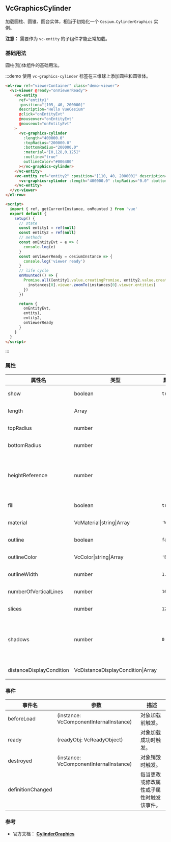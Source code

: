 ## VcGraphicsCylinder

加载圆柱、圆锥、圆台实体，相当于初始化一个 `Cesium.CylinderGraphics` 实例。

**注意：** 需要作为 `vc-entity` 的子组件才能正常加载。

### 基础用法

圆柱(锥)体组件的基础用法。

:::demo 使用 `vc-graphics-cylinder` 标签在三维球上添加圆柱和圆锥体。

```html
<el-row ref="viewerContainer" class="demo-viewer">
  <vc-viewer @ready="onViewerReady">
    <vc-entity
      ref="entity1"
      :position="[105, 40, 200000]"
      description="Hello VueCesium"
      @click="onEntityEvt"
      @mouseover="onEntityEvt"
      @mouseout="onEntityEvt"
    >
      <vc-graphics-cylinder
        :length="400000.0"
        :topRadius="200000.0"
        :bottomRadius="200000.0"
        :material="[0,128,0,125]"
        :outline="true"
        outlineColor="#006400"
      ></vc-graphics-cylinder>
    </vc-entity>
    <vc-entity ref="entity2" :position="[110, 40, 200000]" description="Hello VueCesium">
      <vc-graphics-cylinder :length="400000.0" :topRadius="0.0" :bottomRadius="200000.0" material="RED"></vc-graphics-cylinder>
    </vc-entity>
  </vc-viewer>
</el-row>

<script>
  import { ref, getCurrentInstance, onMounted } from 'vue'
  export default {
    setup() {
      // state
      const entity1 = ref(null)
      const entity2 = ref(null)
      // methods
      const onEntityEvt = e => {
        console.log(e)
      }
      const onViewerReady = cesiumInstance => {
        console.log('viewer ready')
      }
      // life cycle
      onMounted(() => {
        Promise.all([entity1.value.creatingPromise, entity2.value.creatingPromise]).then(instances => {
          instances[0].viewer.zoomTo(instances[0].viewer.entities)
        })
      })

      return {
        onEntityEvt,
        entity1,
        entity2,
        onViewerReady
      }
    }
  }
</script>
```

:::

### 属性

<!-- prettier-ignore -->
| 属性名 | 类型 | 默认值 | 描述 | 可选值 |
| ---- | ----- | ----- | ----- | ----  |
| show | boolean | `true` | `optional` 指定 cylinder 是否显示。 |
| length | Array | | `optional` 指定 cylinder 的长。 |
| topRadius | number | | `optional` 指定 cylinder 的顶部半径。 |
| bottomRadius | number | | `optional` 指定 cylinder 的底部半径。 |
| heightReference | number | | `optional` 指定 cylinder 高度模式。 **NONE: 0, CLAMP_TO_GROUND: 1, RELATIVE_TO_GROUND: 2**|0/1/2|
| fill | boolean | `true` | `optional` 指定 cylinder 是否填充材质。 |
| material | VcMaterial\|string\|Array | `'WHITE'` | `optional` 指定 cylinder 的材质。 |
| outline | boolean | `false` | `optional` 指定 cylinder 是否绘制轮廓线。 |
| outlineColor | VcColor\|string\|Array | `'BLACK'` | `optional` 指定 cylinder 轮廓线颜色。 |
| outlineWidth | number | `1.0` | `optional` 指定 cylinder 轮廓线宽度。 |
| numberOfVerticalLines | number | `16` | `optional` 指定沿轮廓线周长绘制的垂直线数。 |
| slices | number | `128` | `optional` 指定 cylinder 边节点数量。 |
| shadows | number | `0` | `optional` 指定 cylinder 是否投射或接收每个点光源的阴影。 **DISABLED: 0, ENABLED: 1, CAST_ONLY: 2, RECEIVE_ONLY: 3** |0/1/2/3|
| distanceDisplayCondition | VcDistanceDisplayCondition\|Array | | `optional` 指定 cylinder 随相机距离显示条件。 |

### 事件

| 事件名            | 参数                                    | 描述                                     |
| ----------------- | --------------------------------------- | ---------------------------------------- |
| beforeLoad        | (instance: VcComponentInternalInstance) | 对象加载前触发。                         |
| ready             | (readyObj: VcReadyObject)               | 对象加载成功时触发。                     |
| destroyed         | (instance: VcComponentInternalInstance) | 对象销毁时触发。                         |
| definitionChanged |                                         | 每当更改或修改属性或子属性时触发该事件。 |

### 参考

- 官方文档： **[CylinderGraphics](https://cesium.com/docs/cesiumjs-ref-doc/CylinderGraphics.html)**

